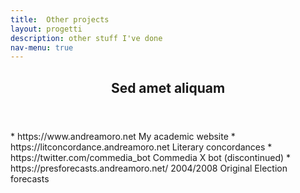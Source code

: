 ```yaml
---
title:  Other projects
layout: progetti 
description: other stuff I've done
nav-menu: true
---
```


<!-- Main -->
<div id="main">

<!-- One -->
<section id="one">
<div class="inner">
 <header class="major">
 <h2>Sed amet aliquam</h2>
</header>
* https://www.andreamoro.net My academic website
* https://litconcordance.andreamoro.net Literary concordances
* https://twitter.com/commedia_bot Commedia X bot (discontinued)
* https://presforecasts.andreamoro.net/ 2004/2008 Original Election forecasts
</div>
</section>
